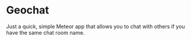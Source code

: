 # Geochat

Just a quick, simple Meteor app that allows you to chat with others if you have the same chat room name.
